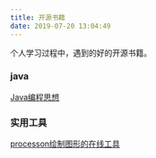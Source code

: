 ```yaml
---
title: 开源书籍
date: 2019-07-20 13:04:49
---
```



个人学习过程中，遇到的好的开源书籍。

### java

[Java编程思想](https://java.quanke.name/)




### 实用工具
[processon绘制图形的在线工具](https://www.processon.com)